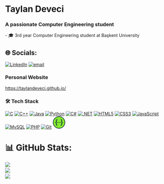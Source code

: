 <h1 align="left"> Taylan Deveci</h1>
<h3 align="left">A passionate Computer Engineering student</h3>
- 🎓 3rd year Computer Engineering student at Başkent University  


## 🌐 Socials:
[![LinkedIn](https://img.shields.io/badge/LinkedIn-%230077B5.svg?logo=linkedin&logoColor=white)](https://linkedin.com/in/https://www.linkedin.com/in/taylan-deveci/) [![email](https://img.shields.io/badge/Email-D14836?logo=gmail&logoColor=white)](mailto:devecitaylan@gmail.com) 

### Personal Website
https://taylandeveci.github.io/

### 🛠 Tech Stack

<p align="left">
  <a href="#"><img src="https://cdn.jsdelivr.net/gh/devicons/devicon/icons/c/c-original.svg" alt="C" width="40" height="40"/></a>
  <a href="#"><img src="https://cdn.jsdelivr.net/gh/devicons/devicon/icons/cplusplus/cplusplus-original.svg" alt="C++" width="40" height="40"/></a>
  <a href="#"><img src="https://cdn.jsdelivr.net/gh/devicons/devicon/icons/java/java-original.svg" alt="Java" width="40" height="40"/></a>
  <a href="#"><img src="https://cdn.jsdelivr.net/gh/devicons/devicon/icons/python/python-original.svg" alt="Python" width="40" height="40"/></a>
  <a href="#"><img src="https://cdn.jsdelivr.net/gh/devicons/devicon/icons/csharp/csharp-original.svg" alt="C#" width="40" height="40"/></a>
  <a href="#"><img src="https://cdn.jsdelivr.net/gh/devicons/devicon/icons/dot-net/dot-net-original.svg" alt=".NET" width="40" height="40"/></a>
  <a href="#"><img src="https://cdn.jsdelivr.net/gh/devicons/devicon/icons/html5/html5-original.svg" alt="HTML5" width="40" height="40"/></a>
  <a href="#"><img src="https://cdn.jsdelivr.net/gh/devicons/devicon/icons/css3/css3-original.svg" alt="CSS3" width="40" height="40"/></a>
  <a href="#"><img src="https://cdn.jsdelivr.net/gh/devicons/devicon/icons/javascript/javascript-original.svg" alt="JavaScript" width="40" height="40"/></a>
  <a href="#"><img src="https://cdn.jsdelivr.net/gh/devicons/devicon/icons/mysql/mysql-original.svg" alt="MySQL" width="40" height="40"/></a>
  <a href="#"><img src="https://cdn.jsdelivr.net/gh/devicons/devicon/icons/php/php-original.svg" alt="PHP" width="40" height="40"/></a>
  <a href="#"><img src="https://cdn.jsdelivr.net/gh/devicons/devicon/icons/git/git-original.svg" alt="Git" width="40" height="40"/></a>
<a href="#"><img src="https://raw.githubusercontent.com/devicons/devicon/master/icons/swagger/swagger-original.svg" alt="Swagger" width="40" height="40"/></a>
</p>

# 📊 GitHub Stats:
![](https://github-readme-stats.vercel.app/api?username=taylandeveci&theme=codeSTACKr&hide_border=false&include_all_commits=true&count_private=true)<br/>
![](https://nirzak-streak-stats.vercel.app/?user=taylandeveci&theme=codeSTACKr&hide_border=false)<br/>
![](https://github-readme-stats.vercel.app/api/top-langs/?username=taylandeveci&theme=codeSTACKr&hide_border=false&include_all_commits=true&count_private=true&layout=compact)
